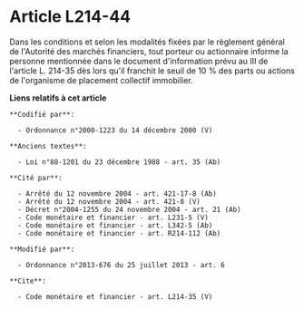 # Article L214-44

Dans les conditions et selon les modalités fixées par le règlement général de l'Autorité des marchés financiers, tout porteur
ou actionnaire informe la personne mentionnée dans le document d'information prévu au III de l'article L. 214-35 dès lors
qu'il franchit le seuil de 10 % des parts ou actions de l'organisme de placement collectif immobilier.

**Liens relatifs à cet article**

	**Codifié par**:

	  - Ordonnance n°2000-1223 du 14 décembre 2000 (V)

	**Anciens textes**:

	  - Loi n°88-1201 du 23 décembre 1988 - art. 35 (Ab)

	**Cité par**:

	  - Arrêté du 12 novembre 2004 - art. 421-17-8 (Ab)
	  - Arrêté du 12 novembre 2004 - art. 421-8 (V)
	  - Décret n°2004-1255 du 24 novembre 2004 - art. 21 (Ab)
	  - Code monétaire et financier - art. L231-5 (V)
	  - Code monétaire et financier - art. L342-5 (Ab)
	  - Code monétaire et financier - art. R214-112 (Ab)

	**Modifié par**:

	  - Ordonnance n°2013-676 du 25 juillet 2013 - art. 6

	**Cite**:

	  - Code monétaire et financier - art. L214-35 (V)
